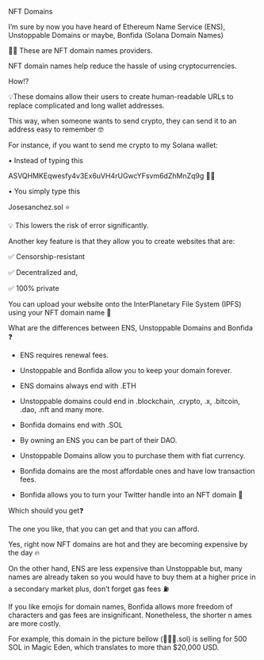 NFT Domains

I’m sure by now you have heard of Ethereum Name Service (ENS), Unstoppable Domains or maybe, Bonfida (Solana Domain Names)

☝🏼 These are NFT domain names providers.

NFT domain names help reduce the hassle of using cryptocurrencies.

How⁉️

💡These domains allow their users to create human-readable URLs to replace complicated and long wallet addresses.

This way, when someone wants to send crypto, they can send it to an address easy to remember 🤓

For instance, if you want to send me crypto to my Solana wallet:


• Instead of typing this

ASVQHMKEqwesfy4v3Ex6uVH4rUGwcYFsvm6dZhMnZq9g 😵‍💫

• You simply type this

Josesanchez.sol ⭐️


💡 This lowers the risk of error significantly.

Another key feature is that they allow you to create websites that are:

✅ Censorship-resistant

✅ Decentralized and,

✅ 100% private

You can upload your website onto the InterPlanetary File System (IPFS) using your NFT domain name 🚀

What are the differences between ENS, Unstoppable Domains and Bonfida ❓

- ENS requires renewal fees.

- Unstoppable and Bonfida allow you to keep your domain forever.

- ENS domains always end with .ETH

- Unstoppable domains could end in .blockchain, .crypto, .x, .bitcoin, .dao, .nft and many more.

- Bonfida domains end with .SOL

- By owning an ENS you can be part of their DAO.

- Unstoppable Domains allow you to purchase them with fiat currency.

- Bonfida domains are the most affordable ones and have low transaction fees.

- Bonfida allows you to turn your Twitter handle into an NFT domain 💫

Which should you get❓

The one you like, that you can get and that you can afford.

Yes, right now NFT domains are hot and they are becoming expensive by the day 🔥

On the other hand, ENS are less expensive than Unstoppable but, many names are already taken so you would have to buy them at a 
higher price in a secondary market plus, don’t forget gas fees ⛽️

If you like emojis for domain names, Bonfida allows more freedom of characters and gas fees are insignificant. Nonetheless, the shorter n
ames are more costly.

For example, this domain in the picture bellow (🙋🏻‍♂️.sol) is selling for 500 SOL in Magic Eden, which translates to more than $20,000 USD.
